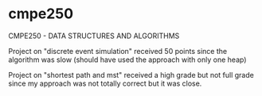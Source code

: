 # cmpe250
CMPE250 - DATA STRUCTURES AND ALGORITHMS

Project on "discrete event simulation" received 50 points since the algorithm was slow (should have used the approach with only one heap)

Project on "shortest path and mst" received a high grade but not full grade since my approach was not totally correct but it was close.
